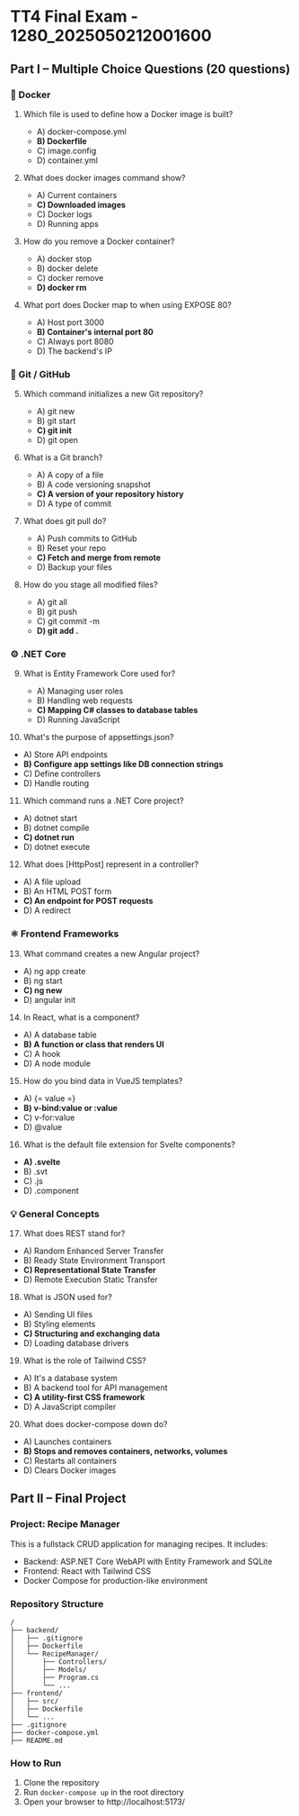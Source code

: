 # TT4 Final Exam - 1280_2025050212001600

## Part I – Multiple Choice Questions (20 questions)

### 🐳 Docker
1. Which file is used to define how a Docker image is built?
   - A) docker-compose.yml
   - **B) Dockerfile**
   - C) image.config
   - D) container.yml

2. What does docker images command show?
   - A) Current containers
   - **C) Downloaded images**
   - C) Docker logs
   - D) Running apps

3. How do you remove a Docker container?
   - A) docker stop
   - B) docker delete
   - C) docker remove
   - **D) docker rm**

4. What port does Docker map to when using EXPOSE 80?
   - A) Host port 3000
   - **B) Container's internal port 80**
   - C) Always port 8080
   - D) The backend's IP

### 🌿 Git / GitHub
5. Which command initializes a new Git repository?
   - A) git new
   - B) git start
   - **C) git init**
   - D) git open

6. What is a Git branch?
   - A) A copy of a file
   - B) A code versioning snapshot
   - **C) A version of your repository history**
   - D) A type of commit

7. What does git pull do?
   - A) Push commits to GitHub
   - B) Reset your repo
   - **C) Fetch and merge from remote**
   - D) Backup your files

8. How do you stage all modified files?
   - A) git all
   - B) git push
   - C) git commit -m
   - **D) git add .**

### ⚙️ .NET Core
9. What is Entity Framework Core used for?
   - A) Managing user roles
   - B) Handling web requests
   - **C) Mapping C# classes to database tables**
   - D) Running JavaScript

10. What's the purpose of appsettings.json?
   - A) Store API endpoints
   - **B) Configure app settings like DB connection strings**
   - C) Define controllers
   - D) Handle routing

11. Which command runs a .NET Core project?
   - A) dotnet start
   - B) dotnet compile
   - **C) dotnet run**
   - D) dotnet execute

12. What does [HttpPost] represent in a controller?
   - A) A file upload
   - B) An HTML POST form
   - **C) An endpoint for POST requests**
   - D) A redirect

### ⚛️ Frontend Frameworks
13. What command creates a new Angular project?
   - A) ng app create
   - B) ng start
   - **C) ng new**
   - D) angular init

14. In React, what is a component?
   - A) A database table
   - **B) A function or class that renders UI**
   - C) A hook
   - D) A node module

15. How do you bind data in VueJS templates?
   - A) {= value =}
   - **B) v-bind:value or :value**
   - C) v-for:value
   - D) @value

16. What is the default file extension for Svelte components?
   - **A) .svelte**
   - B) .svt
   - C) .js
   - D) .component

### 💡 General Concepts
17. What does REST stand for?
   - A) Random Enhanced Server Transfer
   - B) Ready State Environment Transport
   - **C) Representational State Transfer**
   - D) Remote Execution Static Transfer

18. What is JSON used for?
   - A) Sending UI files
   - B) Styling elements
   - **C) Structuring and exchanging data**
   - D) Loading database drivers

19. What is the role of Tailwind CSS?
   - A) It's a database system
   - B) A backend tool for API management
   - **C) A utility-first CSS framework**
   - D) A JavaScript compiler

20. What does docker-compose down do?
   - A) Launches containers
   - **B) Stops and removes containers, networks, volumes**
   - C) Restarts all containers
   - D) Clears Docker images

## Part II – Final Project

### Project: Recipe Manager

This is a fullstack CRUD application for managing recipes. It includes:
- Backend: ASP.NET Core WebAPI with Entity Framework and SQLite
- Frontend: React with Tailwind CSS
- Docker Compose for production-like environment

### Repository Structure
```
/
├── backend/
│   ├── .gitignore
│   ├── Dockerfile
│   └── RecipeManager/
│       ├── Controllers/
│       ├── Models/
│       ├── Program.cs
│       └── ...
├── frontend/
│   ├── src/
│   ├── Dockerfile
│   └── ...
├── .gitignore
├── docker-compose.yml
├── README.md
```

### How to Run
1. Clone the repository
2. Run `docker-compose up` in the root directory
3. Open your browser to http://localhost:5173/
